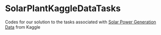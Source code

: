 # SolarPlantKaggleDataTasks
Codes for our solution to the tasks associated with <a href="https://www.kaggle.com/anikannal/solar-power-generation-data">Solar Power Generation Data</a> from Kaggle

